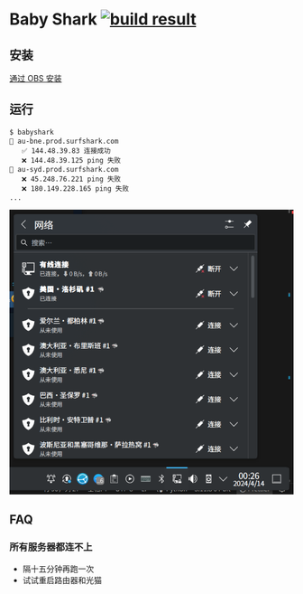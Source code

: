 # Baby Shark [![build result](https://build.opensuse.org/projects/home:guoyunhe/packages/babyshark/badge.svg?type=percent)](https://build.opensuse.org/package/show/home:guoyunhe/babyshark)

## 安装

[通过 OBS 安装](https://software.opensuse.org//download.html?project=home%3Aguoyunhe&package=babyshark)

## 运行

```
$ babyshark
📡 au-bne.prod.surfshark.com
   ✅ 144.48.39.83 连接成功
   ❌ 144.48.39.125 ping 失败
📡 au-syd.prod.surfshark.com
   ❌ 45.248.76.221 ping 失败
   ❌ 180.149.228.165 ping 失败
...
```

![Screenshot](./screenshot.png)

## FAQ

### 所有服务器都连不上

- 隔十五分钟再跑一次
- 试试重启路由器和光猫
